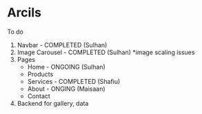 # Arcils

To do
1) Navbar - COMPLETED (Sulhan)
2) Image Carousel - COMPLETED (Sulhan) *image scaling issues
3) Pages
    - Home - ONGOING (Sulhan)
    - Products
    - Services - COMPLETED (Shafiu)
    - About - ONGING (Maisaan)
    - Contact
4) Backend for gallery, data
